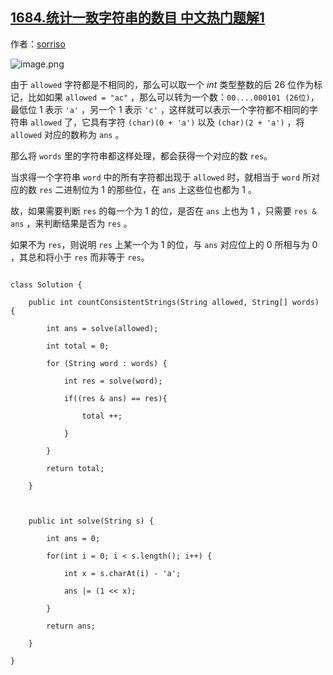 ## [1684.统计一致字符串的数目 中文热门题解1](https://leetcode.cn/problems/count-the-number-of-consistent-strings/solutions/100000/zhuang-tai-ya-suo-wei-yun-suan-by-zheng-xl00a)

作者：[sorriso](https://leetcode.cn/u/sorriso)


![image.png](https://pic.leetcode-cn.com/1608292517-MLjkRy-image.png)

由于 `allowed` 字符都是不相同的，那么可以取一个 $int$ 类型整数的后 $26$ 位作为标记，比如如果 `allowed = "ac"` ，那么可以转为一个数：`00....000101 (26位)`，最低位 $1$ 表示 `'a'` ，另一个 $1$ 表示 `'c'` ，这样就可以表示一个字符都不相同的字符串 `allowed` 了，它具有字符 `(char)(0 + 'a')` 以及 `(char)(2 + 'a')` ，将 `allowed` 对应的数称为 `ans` 。

那么将 `words` 里的字符串都这样处理，都会获得一个对应的数 `res`。
当求得一个字符串 `word` 中的所有字符都出现于 `allowed` 时，就相当于 `word` 所对应的数 `res` 二进制位为 $1$ 的那些位，在 `ans` 上这些位也都为 $1$ 。
故，如果需要判断 `res` 的每一个为 $1$ 的位，是否在 `ans` 上也为 $1$ ，只需要 `res & ans` ，来判断结果是否为 `res` 。
如果不为 `res`，则说明 `res` 上某一个为 $1$ 的位，与 `ans` 对应位上的 $0$ 所相与为 $0$ ，其总和将小于 `res` 而非等于 `res`。

```
class Solution {
    public int countConsistentStrings(String allowed, String[] words) {
        int ans = solve(allowed);
        int total = 0;
        for (String word : words) {
            int res = solve(word);
            if((res & ans) == res){
                total ++;
            }
        }
        return total;
    }

    public int solve(String s) {
        int ans = 0;
        for(int i = 0; i < s.length(); i++) {
            int x = s.charAt(i) - 'a';
            ans |= (1 << x);
        }
        return ans;
    }
}
```
